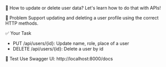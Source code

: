 💭 How to update or delete user data?
Let's learn how to do that with APIs!

🎯 Problem
Support updating and deleting a user profile using the correct HTTP methods.

✅ Your Task
- PUT /api/users/{id}: Update name, role, place of a user
- DELETE /api/users/{id}: Delete a user by id

🧪 Test
Use Swagger UI: http://localhost:8000/docs